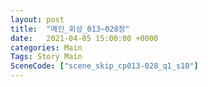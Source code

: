 ```yaml
---
layout: post
title:  "메인_회상_013~028장"
date:   2021-04-05 15:00:00 +0000
categories: Main
Tags: Story Main
SceneCode: ["scene_skip_cp013-028_q1_s10"]
---
```

